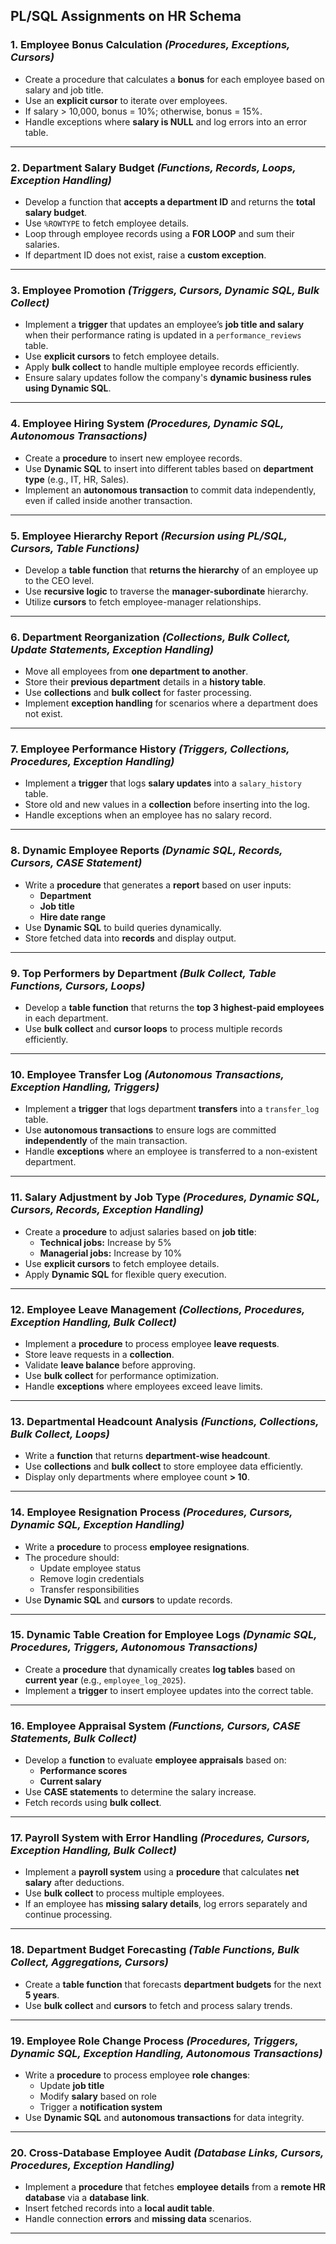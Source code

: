 ## PL/SQL Assignments on HR Schema


### **1. Employee Bonus Calculation** *(Procedures, Exceptions, Cursors)*  
- Create a procedure that calculates a **bonus** for each employee based on salary and job title.  
- Use an **explicit cursor** to iterate over employees.  
- If salary > 10,000, bonus = 10%; otherwise, bonus = 15%.  
- Handle exceptions where **salary is NULL** and log errors into an error table.  

---

### **2. Department Salary Budget** *(Functions, Records, Loops, Exception Handling)*  
- Develop a function that **accepts a department ID** and returns the **total salary budget**.  
- Use `%ROWTYPE` to fetch employee details.  
- Loop through employee records using a **FOR LOOP** and sum their salaries.  
- If department ID does not exist, raise a **custom exception**.  

---

### **3. Employee Promotion** *(Triggers, Cursors, Dynamic SQL, Bulk Collect)*  
- Implement a **trigger** that updates an employee’s **job title and salary** when their performance rating is updated in a `performance_reviews` table.  
- Use **explicit cursors** to fetch employee details.  
- Apply **bulk collect** to handle multiple employee records efficiently.  
- Ensure salary updates follow the company's **dynamic business rules using Dynamic SQL**.  

---

### **4. Employee Hiring System** *(Procedures, Dynamic SQL, Autonomous Transactions)*  
- Create a **procedure** to insert new employee records.  
- Use **Dynamic SQL** to insert into different tables based on **department type** (e.g., IT, HR, Sales).  
- Implement an **autonomous transaction** to commit data independently, even if called inside another transaction.  

---

### **5. Employee Hierarchy Report** *(Recursion using PL/SQL, Cursors, Table Functions)*  
- Develop a **table function** that **returns the hierarchy** of an employee up to the CEO level.  
- Use **recursive logic** to traverse the **manager-subordinate** hierarchy.  
- Utilize **cursors** to fetch employee-manager relationships.  

---

### **6. Department Reorganization** *(Collections, Bulk Collect, Update Statements, Exception Handling)*  
- Move all employees from **one department to another**.  
- Store their **previous department** details in a **history table**.  
- Use **collections** and **bulk collect** for faster processing.  
- Implement **exception handling** for scenarios where a department does not exist.  

---

### **7. Employee Performance History** *(Triggers, Collections, Procedures, Exception Handling)*  
- Implement a **trigger** that logs **salary updates** into a `salary_history` table.  
- Store old and new values in a **collection** before inserting into the log.  
- Handle exceptions when an employee has no salary record.  

---

### **8. Dynamic Employee Reports** *(Dynamic SQL, Records, Cursors, CASE Statement)*  
- Write a **procedure** that generates a **report** based on user inputs:  
  - **Department**  
  - **Job title**  
  - **Hire date range**  
- Use **Dynamic SQL** to build queries dynamically.  
- Store fetched data into **records** and display output.  

---

### **9. Top Performers by Department** *(Bulk Collect, Table Functions, Cursors, Loops)*  
- Develop a **table function** that returns the **top 3 highest-paid employees** in each department.  
- Use **bulk collect** and **cursor loops** to process multiple records efficiently.  

---

### **10. Employee Transfer Log** *(Autonomous Transactions, Exception Handling, Triggers)*  
- Implement a **trigger** that logs department **transfers** into a `transfer_log` table.  
- Use **autonomous transactions** to ensure logs are committed **independently** of the main transaction.  
- Handle **exceptions** where an employee is transferred to a non-existent department.  

---

### **11. Salary Adjustment by Job Type** *(Procedures, Dynamic SQL, Cursors, Records, Exception Handling)*  
- Create a **procedure** to adjust salaries based on **job title**:  
  - **Technical jobs:** Increase by 5%  
  - **Managerial jobs:** Increase by 10%  
- Use **explicit cursors** to fetch employee details.  
- Apply **Dynamic SQL** for flexible query execution.  

---

### **12. Employee Leave Management** *(Collections, Procedures, Exception Handling, Bulk Collect)*  
- Implement a **procedure** to process employee **leave requests**.  
- Store leave requests in a **collection**.  
- Validate **leave balance** before approving.  
- Use **bulk collect** for performance optimization.  
- Handle **exceptions** where employees exceed leave limits.  

---

### **13. Departmental Headcount Analysis** *(Functions, Collections, Bulk Collect, Loops)*  
- Write a **function** that returns **department-wise headcount**.  
- Use **collections** and **bulk collect** to store employee data efficiently.  
- Display only departments where employee count **> 10**.  

---

### **14. Employee Resignation Process** *(Procedures, Cursors, Dynamic SQL, Exception Handling)*  
- Write a **procedure** to process **employee resignations**.  
- The procedure should:  
  - Update employee status  
  - Remove login credentials  
  - Transfer responsibilities  
- Use **Dynamic SQL** and **cursors** to update records.  

---

### **15. Dynamic Table Creation for Employee Logs** *(Dynamic SQL, Procedures, Triggers, Autonomous Transactions)*  
- Create a **procedure** that dynamically creates **log tables** based on **current year** (e.g., `employee_log_2025`).  
- Implement a **trigger** to insert employee updates into the correct table.  

---

### **16. Employee Appraisal System** *(Functions, Cursors, CASE Statements, Bulk Collect)*  
- Develop a **function** to evaluate **employee appraisals** based on:  
  - **Performance scores**  
  - **Current salary**  
- Use **CASE statements** to determine the salary increase.  
- Fetch records using **bulk collect**.  

---

### **17. Payroll System with Error Handling** *(Procedures, Cursors, Exception Handling, Bulk Collect)*  
- Implement a **payroll system** using a **procedure** that calculates **net salary** after deductions.  
- Use **bulk collect** to process multiple employees.  
- If an employee has **missing salary details**, log errors separately and continue processing.  

---

### **18. Department Budget Forecasting** *(Table Functions, Bulk Collect, Aggregations, Cursors)*  
- Create a **table function** that forecasts **department budgets** for the next **5 years**.  
- Use **bulk collect** and **cursors** to fetch and process salary trends.  

---

### **19. Employee Role Change Process** *(Procedures, Triggers, Dynamic SQL, Exception Handling, Autonomous Transactions)*  
- Write a **procedure** to process employee **role changes**:  
  - Update **job title**  
  - Modify **salary** based on role  
  - Trigger a **notification system**  
- Use **Dynamic SQL** and **autonomous transactions** for data integrity.  

---

### **20. Cross-Database Employee Audit** *(Database Links, Cursors, Procedures, Exception Handling)*  
- Implement a **procedure** that fetches **employee details** from a **remote HR database** via a **database link**.  
- Insert fetched records into a **local audit table**.  
- Handle connection **errors** and **missing data** scenarios.  

---



<!--

-- 1. Employee Bonus Calculation (Procedures, Exceptions, Cursors)
CREATE OR REPLACE PROCEDURE calculate_bonus IS
    CURSOR emp_cursor IS SELECT employee_id, salary FROM employees;
    emp_id employees.employee_id%TYPE;
    emp_salary employees.salary%TYPE;
    emp_bonus NUMBER;
BEGIN
    OPEN emp_cursor;
    LOOP
        FETCH emp_cursor INTO emp_id, emp_salary;
        EXIT WHEN emp_cursor%NOTFOUND;
        
        IF emp_salary IS NULL THEN
            INSERT INTO error_log VALUES (emp_id, 'Salary is NULL');
        ELSE
            emp_bonus := CASE WHEN emp_salary > 10000 THEN emp_salary * 0.10 ELSE emp_salary * 0.15 END;
            INSERT INTO bonuses(employee_id, bonus_amount) VALUES (emp_id, emp_bonus);
        END IF;
    END LOOP;
    CLOSE emp_cursor;
EXCEPTION
    WHEN OTHERS THEN
        DBMS_OUTPUT.PUT_LINE('Error: ' || SQLERRM);
END;
/

-- 2. Department Salary Budget (Functions, Records, Loops, Exception Handling)
CREATE OR REPLACE FUNCTION department_salary_budget(p_dept_id NUMBER) RETURN NUMBER IS
    v_total_salary NUMBER := 0;
    v_employee employees%ROWTYPE;
    CURSOR dept_cursor IS SELECT * FROM employees WHERE department_id = p_dept_id;
BEGIN
    OPEN dept_cursor;
    LOOP
        FETCH dept_cursor INTO v_employee;
        EXIT WHEN dept_cursor%NOTFOUND;
        v_total_salary := v_total_salary + v_employee.salary;
    END LOOP;
    CLOSE dept_cursor;
    RETURN v_total_salary;
EXCEPTION
    WHEN NO_DATA_FOUND THEN
        RETURN -1;
    WHEN OTHERS THEN
        RETURN -2;
END;
/

-- 3. Employee Promotion (Triggers, Cursors, Dynamic SQL, Bulk Collect)
CREATE OR REPLACE TRIGGER employee_promotion_trigger
AFTER UPDATE OF performance_rating ON performance_reviews
FOR EACH ROW
DECLARE
    CURSOR emp_cur IS SELECT employee_id, job_id, salary FROM employees WHERE employee_id = :NEW.employee_id;
    emp_rec employees%ROWTYPE;
    new_salary NUMBER;
BEGIN
    OPEN emp_cur;
    FETCH emp_cur INTO emp_rec;
    CLOSE emp_cur;
    
    IF :NEW.performance_rating >= 5 THEN
        new_salary := emp_rec.salary * 1.10;
        UPDATE employees SET salary = new_salary WHERE employee_id = :NEW.employee_id;
    END IF;
END;
/

-- 4. Employee Hiring System (Procedures, Dynamic SQL, Autonomous Transactions)
CREATE OR REPLACE PROCEDURE hire_employee(
    p_emp_name VARCHAR2, p_job_id VARCHAR2, p_salary NUMBER, p_dept_id NUMBER
) IS
    PRAGMA AUTONOMOUS_TRANSACTION;
    v_sql VARCHAR2(500);
BEGIN
    v_sql := 'INSERT INTO employees(employee_name, job_id, salary, department_id) VALUES (' ||
             '''' || p_emp_name || ''', ''' || p_job_id || ''', ' || p_salary || ', ' || p_dept_id || ')';
    EXECUTE IMMEDIATE v_sql;
    COMMIT;
EXCEPTION
    WHEN OTHERS THEN
        ROLLBACK;
        DBMS_OUTPUT.PUT_LINE('Error: ' || SQLERRM);
END;
/

-- 5. Employee Hierarchy Report (Recursion using PL/SQL, Cursors, Table Functions)
CREATE OR REPLACE FUNCTION get_employee_hierarchy(p_emp_id NUMBER) RETURN SYS_REFCURSOR IS
    v_cursor SYS_REFCURSOR;
BEGIN
    OPEN v_cursor FOR
        WITH hierarchy AS (
            SELECT employee_id, manager_id FROM employees WHERE employee_id = p_emp_id
            UNION ALL
            SELECT e.employee_id, e.manager_id FROM employees e JOIN hierarchy h ON e.manager_id = h.employee_id
        )
        SELECT * FROM hierarchy;
    RETURN v_cursor;
END;
/

-- 6. Department Reorganization (Packages, Procedures, Dynamic SQL)
CREATE OR REPLACE PACKAGE department_reorg_pkg AS
    PROCEDURE transfer_employee(p_emp_id NUMBER, p_new_dept_id NUMBER);
END department_reorg_pkg;
/

CREATE OR REPLACE PACKAGE BODY department_reorg_pkg AS
    PROCEDURE transfer_employee(p_emp_id NUMBER, p_new_dept_id NUMBER) IS
    BEGIN
        UPDATE employees SET department_id = p_new_dept_id WHERE employee_id = p_emp_id;
        COMMIT;
    EXCEPTION
        WHEN OTHERS THEN
            ROLLBACK;
            DBMS_OUTPUT.PUT_LINE('Error: ' || SQLERRM);
    END;
END department_reorg_pkg;
/

-- 7. Employee Performance History (Collections, Bulk Collect, Cursors)
CREATE OR REPLACE PROCEDURE get_performance_history(p_emp_id NUMBER) IS
    TYPE perf_table IS TABLE OF performance_reviews%ROWTYPE;
    v_perf_data perf_table;
BEGIN
    SELECT * BULK COLLECT INTO v_perf_data FROM performance_reviews WHERE employee_id = p_emp_id;
    FOR i IN v_perf_data.FIRST..v_perf_data.LAST LOOP
        DBMS_OUTPUT.PUT_LINE('Review Date: ' || v_perf_data(i).review_date || ' Rating: ' || v_perf_data(i).performance_rating);
    END LOOP;
END;
/

-- 8. Dynamic Employee Reports (Dynamic SQL, Table Functions)
CREATE OR REPLACE FUNCTION dynamic_employee_report(p_column_name VARCHAR2) RETURN SYS_REFCURSOR IS
    v_cursor SYS_REFCURSOR;
    v_query VARCHAR2(200);
BEGIN
    v_query := 'SELECT ' || p_column_name || ' FROM employees';
    OPEN v_cursor FOR v_query;
    RETURN v_cursor;
END;
/

-- 9. Employee Salary Audit (Triggers, Exception Handling)
CREATE OR REPLACE TRIGGER salary_audit_trigger
BEFORE UPDATE OF salary ON employees
FOR EACH ROW
BEGIN
    INSERT INTO salary_audit(employee_id, old_salary, new_salary, change_date)
    VALUES (:OLD.employee_id, :OLD.salary, :NEW.salary, SYSDATE);
END;
/

-- 10. Employee Leave Management (Procedures, Cursors, Exception Handling)
CREATE OR REPLACE PROCEDURE apply_leave(
    p_emp_id NUMBER, p_leave_days NUMBER
) IS
    v_leave_balance NUMBER;
BEGIN
    SELECT leave_balance INTO v_leave_balance FROM employees WHERE employee_id = p_emp_id;
    IF v_leave_balance < p_leave_days THEN
        RAISE_APPLICATION_ERROR(-20001, 'Insufficient leave balance');
    ELSE
        UPDATE employees SET leave_balance = leave_balance - p_leave_days WHERE employee_id = p_emp_id;
    END IF;
EXCEPTION
    WHEN NO_DATA_FOUND THEN
        RAISE_APPLICATION_ERROR(-20002, 'Employee not found');
END;
/

-- 11. Salary Adjustment by Job Type (Procedures, Dynamic SQL, Cursors, Records, Exception Handling)
CREATE OR REPLACE PROCEDURE adjust_salary_by_job IS
    CURSOR emp_cursor IS SELECT employee_id, job_id, salary FROM employees;
    emp_record employees%ROWTYPE;
    v_sql VARCHAR2(500);
    v_new_salary NUMBER;
BEGIN
    OPEN emp_cursor;
    LOOP
        FETCH emp_cursor INTO emp_record;
        EXIT WHEN emp_cursor%NOTFOUND;
        
        IF emp_record.job_id LIKE 'TECH%' THEN
            v_new_salary := emp_record.salary * 1.05;
        ELSIF emp_record.job_id LIKE 'MAN%' THEN
            v_new_salary := emp_record.salary * 1.10;
        ELSE
            CONTINUE;
        END IF;
        
        v_sql := 'UPDATE employees SET salary = ' || v_new_salary || ' WHERE employee_id = ' || emp_record.employee_id;
        EXECUTE IMMEDIATE v_sql;
    END LOOP;
    CLOSE emp_cursor;
    COMMIT;
EXCEPTION
    WHEN OTHERS THEN
        ROLLBACK;
        DBMS_OUTPUT.PUT_LINE('Error: ' || SQLERRM);
END;
/


-- 12. Employee Leave Management (Collections, Procedures, Exception Handling, Bulk Collect)
CREATE OR REPLACE PROCEDURE process_leave_requests IS
    TYPE leave_table IS TABLE OF leaves%ROWTYPE;
    v_leave_requests leave_table;
    v_leave_balance NUMBER;
BEGIN
    -- Fetch all pending leave requests
    SELECT * BULK COLLECT INTO v_leave_requests FROM leaves WHERE status = 'PENDING';
    
    FOR i IN v_leave_requests.FIRST..v_leave_requests.LAST LOOP
        -- Check leave balance
        SELECT leave_balance INTO v_leave_balance FROM employees WHERE employee_id = v_leave_requests(i).employee_id;
        
        IF v_leave_requests(i).leave_days <= v_leave_balance THEN
            -- Approve leave and update balance
            UPDATE leaves SET status = 'APPROVED' WHERE leave_id = v_leave_requests(i).leave_id;
            UPDATE employees SET leave_balance = leave_balance - v_leave_requests(i).leave_days WHERE employee_id = v_leave_requests(i).employee_id;
        ELSE
            -- Reject leave request
            UPDATE leaves SET status = 'REJECTED' WHERE leave_id = v_leave_requests(i).leave_id;
        END IF;
    END LOOP;
    
    COMMIT;
EXCEPTION
    WHEN NO_DATA_FOUND THEN
        DBMS_OUTPUT.PUT_LINE('No leave requests found.');
    WHEN OTHERS THEN
        ROLLBACK;
        DBMS_OUTPUT.PUT_LINE('Error: ' || SQLERRM);
END;
/

--  13. Departmental Headcount Analysis using Functions, Collections, Bulk Collect, and Loops
CREATE OR REPLACE FUNCTION get_department_headcount 
RETURN SYS_REFCURSOR IS
    TYPE dept_emp_count IS TABLE OF NUMBER INDEX BY PLS_INTEGER;
    dept_count dept_emp_count;
    v_dept_id NUMBER;
    v_emp_count NUMBER;
    result_cursor SYS_REFCURSOR;
BEGIN
    -- Bulk collect department-wise employee count
    SELECT department_id, COUNT(*)
    BULK COLLECT INTO dept_count
    FROM employees
    WHERE department_id IS NOT NULL
    GROUP BY department_id;
    
    -- Open a cursor to return only departments with employee count > 10
    OPEN result_cursor FOR 
        SELECT department_id, COUNT(*) AS employee_count
        FROM employees
        WHERE department_id IS NOT NULL
        GROUP BY department_id
        HAVING COUNT(*) > 10;
    
    RETURN result_cursor;
EXCEPTION
    WHEN NO_DATA_FOUND THEN
        DBMS_OUTPUT.PUT_LINE('No departments found with employees.');
        RETURN NULL;
    WHEN OTHERS THEN
        DBMS_OUTPUT.PUT_LINE('Error: ' || SQLERRM);
        RETURN NULL;
END get_department_headcount;
/



VARIABLE rc REFCURSOR;
EXEC :rc := get_department_headcount;
PRINT rc;


-- 14. Employee Resignation Process using Procedures, Cursors, Dynamic SQL, and Exception Handling
CREATE OR REPLACE PROCEDURE process_employee_resignation (p_employee_id IN employees.employee_id%TYPE) IS
    CURSOR emp_cursor IS 
        SELECT job_id, manager_id, department_id 
        FROM employees 
        WHERE employee_id = p_employee_id;

    v_job_id employees.job_id%TYPE;
    v_manager_id employees.manager_id%TYPE;
    v_department_id employees.department_id%TYPE;
    v_sql VARCHAR2(500);
BEGIN
    -- Fetch employee details
    OPEN emp_cursor;
    FETCH emp_cursor INTO v_job_id, v_manager_id, v_department_id;
    CLOSE emp_cursor;

    IF v_job_id IS NULL THEN
        RAISE_APPLICATION_ERROR(-20001, 'Employee not found.');
    END IF;

    -- Update employee status to 'Resigned'
    v_sql := 'UPDATE employees SET status = ''RESIGNED'' WHERE employee_id = ' || p_employee_id;
    EXECUTE IMMEDIATE v_sql;

    -- Remove login credentials (assuming a separate credentials table exists)
    v_sql := 'DELETE FROM user_credentials WHERE employee_id = ' || p_employee_id;
    EXECUTE IMMEDIATE v_sql;

    -- Transfer responsibilities to the manager
    v_sql := 'UPDATE tasks SET assigned_to = ' || v_manager_id || ' WHERE assigned_to = ' || p_employee_id;
    EXECUTE IMMEDIATE v_sql;

    COMMIT;
    DBMS_OUTPUT.PUT_LINE('Resignation processed successfully for Employee ID: ' || p_employee_id);
EXCEPTION
    WHEN NO_DATA_FOUND THEN
        DBMS_OUTPUT.PUT_LINE('Error: Employee does not exist.');
    WHEN OTHERS THEN
        ROLLBACK;
        DBMS_OUTPUT.PUT_LINE('Error: ' || SQLERRM);
END process_employee_resignation;
/

-- 15. Dynamic Table Creation for Employee Logs (Dynamic SQL, Procedures, Triggers, Autonomous Transactions)

-- Procedure to dynamically create log tables based on the current year
CREATE OR REPLACE PROCEDURE create_employee_log_table IS
    v_table_name VARCHAR2(50);
    v_sql VARCHAR2(500);
BEGIN
    -- Generate table name based on the current year
    v_table_name := 'employee_log_' || TO_CHAR(SYSDATE, 'YYYY');
    
    -- Construct dynamic SQL to create the table if it doesn't exist
    v_sql := 'CREATE TABLE ' || v_table_name || ' (
                 log_id NUMBER GENERATED ALWAYS AS IDENTITY PRIMARY KEY,
                 employee_id NUMBER,
                 action_type VARCHAR2(50),
                 old_salary NUMBER,
                 new_salary NUMBER,
                 updated_by VARCHAR2(100),
                 update_time TIMESTAMP DEFAULT SYSTIMESTAMP
              )';

    -- Execute the dynamic SQL
    EXECUTE IMMEDIATE v_sql;
    
    DBMS_OUTPUT.PUT_LINE('Table ' || v_table_name || ' created successfully.');
EXCEPTION
    WHEN OTHERS THEN
        DBMS_OUTPUT.PUT_LINE('Error: ' || SQLERRM);
END create_employee_log_table;
/

-- Trigger to log employee salary updates into the correct table
CREATE OR REPLACE TRIGGER trg_employee_salary_log
AFTER UPDATE OF salary ON employees
FOR EACH ROW
DECLARE
    PRAGMA AUTONOMOUS_TRANSACTION; -- Ensures logging is independent of main transaction
    v_table_name VARCHAR2(50);
    v_sql VARCHAR2(500);
BEGIN
    -- Determine the log table name based on the current year
    v_table_name := 'employee_log_' || TO_CHAR(SYSDATE, 'YYYY');
    
    -- Construct dynamic SQL to insert log data
    v_sql := 'INSERT INTO ' || v_table_name || ' 
              (employee_id, action_type, old_salary, new_salary, updated_by, update_time) 
              VALUES (:1, ''SALARY UPDATE'', :2, :3, USER, SYSTIMESTAMP)';

    -- Execute dynamic insert statement
    EXECUTE IMMEDIATE v_sql USING :OLD.employee_id, :OLD.salary, :NEW.salary;
    
    COMMIT; -- Commit in autonomous transaction
EXCEPTION
    WHEN OTHERS THEN
        DBMS_OUTPUT.PUT_LINE('Error in trigger: ' || SQLERRM);
END trg_employee_salary_log;
/

-- 16. Employee Appraisal System (Functions, Cursors, CASE Statements, Bulk Collect)

-- Function to evaluate and return the new salary based on appraisal
CREATE OR REPLACE FUNCTION evaluate_appraisal (p_employee_id IN employees.employee_id%TYPE) 
RETURN NUMBER IS
    v_current_salary employees.salary%TYPE;
    v_performance_score NUMBER;
    v_new_salary NUMBER;
BEGIN
    -- Fetch employee's current salary and performance score
    SELECT salary, performance_score 
    INTO v_current_salary, v_performance_score
    FROM employees
    WHERE employee_id = p_employee_id;

    -- Determine salary increase based on performance score
    v_new_salary := v_current_salary * CASE
        WHEN v_performance_score >= 90 THEN 1.20 -- 20% increase
        WHEN v_performance_score >= 80 THEN 1.15 -- 15% increase
        WHEN v_performance_score >= 70 THEN 1.10 -- 10% increase
        ELSE 1.05 -- 5% increase
    END;

    RETURN v_new_salary;
EXCEPTION
    WHEN NO_DATA_FOUND THEN
        DBMS_OUTPUT.PUT_LINE('Error: Employee not found.');
        RETURN NULL;
    WHEN OTHERS THEN
        DBMS_OUTPUT.PUT_LINE('Error: ' || SQLERRM);
        RETURN NULL;
END evaluate_appraisal;
/

-- Procedure to apply appraisal to all employees using Bulk Collect
CREATE OR REPLACE PROCEDURE apply_appraisal IS
    TYPE emp_table IS TABLE OF employees%ROWTYPE;
    v_employees emp_table;
    v_new_salary NUMBER;
BEGIN
    -- Fetch all employee records using Bulk Collect
    SELECT * BULK COLLECT INTO v_employees FROM employees;

    -- Loop through each employee and update salary
    FOR i IN v_employees.FIRST..v_employees.LAST LOOP
        v_new_salary := evaluate_appraisal(v_employees(i).employee_id);
        
        -- Update salary only if the function returns a valid value
        IF v_new_salary IS NOT NULL THEN
            UPDATE employees 
            SET salary = v_new_salary 
            WHERE employee_id = v_employees(i).employee_id;
        END IF;
    END LOOP;

    COMMIT;
    DBMS_OUTPUT.PUT_LINE('Employee appraisals applied successfully.');
EXCEPTION
    WHEN OTHERS THEN
        ROLLBACK;
        DBMS_OUTPUT.PUT_LINE('Error: ' || SQLERRM);
END apply_appraisal;
/

-- 17. Payroll System with Error Handling (Procedures, Cursors, Exception Handling, Bulk Collect)

-- Table to log payroll errors
CREATE TABLE payroll_errors (
    error_id NUMBER GENERATED ALWAYS AS IDENTITY PRIMARY KEY,
    employee_id NUMBER,
    error_message VARCHAR2(255),
    error_time TIMESTAMP DEFAULT SYSTIMESTAMP
);

-- Procedure to process payroll
CREATE OR REPLACE PROCEDURE process_payroll IS
    TYPE emp_table IS TABLE OF employees%ROWTYPE;
    v_employees emp_table;
    
    v_net_salary NUMBER;
    v_deductions NUMBER := 0.15; -- 15% deduction for taxes, insurance, etc.
    
BEGIN
    -- Fetch all employee records using Bulk Collect
    SELECT * BULK COLLECT INTO v_employees FROM employees;

    -- Loop through each employee
    FOR i IN v_employees.FIRST..v_employees.LAST LOOP
        BEGIN
            -- Check if salary exists
            IF v_employees(i).salary IS NULL THEN
                RAISE_APPLICATION_ERROR(-20001, 'Missing salary details for Employee ID ' || v_employees(i).employee_id);
            END IF;

            -- Calculate net salary after deductions
            v_net_salary := v_employees(i).salary * (1 - v_deductions);

            -- Update net salary in employees table
            UPDATE employees 
            SET net_salary = v_net_salary 
            WHERE employee_id = v_employees(i).employee_id;

        EXCEPTION
            WHEN OTHERS THEN
                -- Log the error and continue processing other employees
                INSERT INTO payroll_errors (employee_id, error_message) 
                VALUES (v_employees(i).employee_id, SQLERRM);
        END;
    END LOOP;

    COMMIT;
    DBMS_OUTPUT.PUT_LINE('Payroll processing completed with error handling.');
EXCEPTION
    WHEN OTHERS THEN
        ROLLBACK;
        DBMS_OUTPUT.PUT_LINE('Error: ' || SQLERRM);
END process_payroll;
/

-- 18. Department Budget Forecasting (Table Functions, Bulk Collect, Aggregations, Cursors)

-- Create a custom type to return forecasted budget data
CREATE OR REPLACE TYPE dept_budget_forecast_type AS OBJECT (
    department_id NUMBER,
    year NUMBER,
    projected_budget NUMBER
);
/

-- Create a table type to store multiple forecasted budgets
CREATE OR REPLACE TYPE dept_budget_forecast_table AS TABLE OF dept_budget_forecast_type;
/

-- Table function to calculate department budget forecast
CREATE OR REPLACE FUNCTION forecast_department_budget
RETURN dept_budget_forecast_table PIPELINED IS
    TYPE dept_salary_table IS TABLE OF employees%ROWTYPE;
    v_employees dept_salary_table;
    
    v_department_id NUMBER;
    v_current_budget NUMBER;
    v_growth_rate NUMBER := 1.05; -- Assume 5% annual salary growth
    v_projected_budget NUMBER;
    
    CURSOR dept_cursor IS 
        SELECT department_id, SUM(salary) AS current_budget
        FROM employees
        GROUP BY department_id;

BEGIN
    -- Open cursor and fetch department-wise salary data
    OPEN dept_cursor;
    LOOP
        FETCH dept_cursor INTO v_department_id, v_current_budget;
        EXIT WHEN dept_cursor%NOTFOUND;
        
        -- Calculate budget forecast for the next 5 years
        FOR year_offset IN 1..5 LOOP
            v_projected_budget := v_current_budget * POWER(v_growth_rate, year_offset);
            
            -- Return the projected data using PIPE ROW
            PIPE ROW (dept_budget_forecast_type(v_department_id, EXTRACT(YEAR FROM SYSDATE) + year_offset, v_projected_budget));
        END LOOP;
        
    END LOOP;
    CLOSE dept_cursor;
    
    RETURN;
EXCEPTION
    WHEN OTHERS THEN
        DBMS_OUTPUT.PUT_LINE('Error: ' || SQLERRM);
        RETURN;
END forecast_department_budget;
/

-- 19. Employee Role Change Process (Procedures, Triggers, Dynamic SQL, Exception Handling, Autonomous Transactions)

-- Create a table to log role changes
CREATE TABLE employee_role_changes (
    change_id NUMBER GENERATED ALWAYS AS IDENTITY PRIMARY KEY,
    employee_id NUMBER,
    old_job VARCHAR2(50),
    new_job VARCHAR2(50),
    change_date TIMESTAMP DEFAULT SYSTIMESTAMP
);

-- Procedure to update employee role
CREATE OR REPLACE PROCEDURE update_employee_role(
    p_employee_id NUMBER,
    p_new_job_id VARCHAR2
) IS
    v_old_job VARCHAR2(50);
    v_new_salary NUMBER;
    v_sql VARCHAR2(500);
    PRAGMA AUTONOMOUS_TRANSACTION;
BEGIN
    -- Get the old job title
    SELECT job_id INTO v_old_job FROM employees WHERE employee_id = p_employee_id;

    -- Determine the new salary based on role
    CASE 
        WHEN p_new_job_id LIKE 'TECH%' THEN v_new_salary := (SELECT salary FROM employees WHERE employee_id = p_employee_id) * 1.10;
        WHEN p_new_job_id LIKE 'MAN%' THEN v_new_salary := (SELECT salary FROM employees WHERE employee_id = p_employee_id) * 1.20;
        ELSE v_new_salary := (SELECT salary FROM employees WHERE employee_id = p_employee_id) * 1.05;
    END CASE;

    -- Dynamic SQL to update job title and salary
    v_sql := 'UPDATE employees SET job_id = ''' || p_new_job_id || ''', salary = ' || v_new_salary || ' WHERE employee_id = ' || p_employee_id;
    EXECUTE IMMEDIATE v_sql;

    -- Log the role change
    INSERT INTO employee_role_changes (employee_id, old_job, new_job)
    VALUES (p_employee_id, v_old_job, p_new_job_id);
    
    COMMIT;
    DBMS_OUTPUT.PUT_LINE('Role updated successfully for Employee ID: ' || p_employee_id);
EXCEPTION
    WHEN NO_DATA_FOUND THEN
        DBMS_OUTPUT.PUT_LINE('Error: Employee ID not found.');
    WHEN OTHERS THEN
        ROLLBACK;
        DBMS_OUTPUT.PUT_LINE('Error: ' || SQLERRM);
END update_employee_role;
/

-- Trigger to notify role change
CREATE OR REPLACE TRIGGER notify_role_change
AFTER UPDATE OF job_id ON employees
FOR EACH ROW
BEGIN
    DBMS_OUTPUT.PUT_LINE('Notification: Employee ID ' || :OLD.employee_id || ' role changed from ' || :OLD.job_id || ' to ' || :NEW.job_id);
END;
/

-- 20. Cross-Database Employee Audit (Database Links, Cursors, Procedures, Exception Handling)

-- Step 1: Create a database link (Ensure you replace 'hr_remote' with actual remote DB credentials)
CREATE DATABASE LINK hr_remote_link 
CONNECT TO hr_user IDENTIFIED BY hr_password 
USING 'hr_remote';

-- Step 2: Create an audit table to store employee details from the remote database
CREATE TABLE employee_audit (
    audit_id NUMBER GENERATED ALWAYS AS IDENTITY PRIMARY KEY,
    employee_id NUMBER,
    first_name VARCHAR2(50),
    last_name VARCHAR2(50),
    job_id VARCHAR2(50),
    salary NUMBER,
    audit_date TIMESTAMP DEFAULT SYSTIMESTAMP
);

-- Step 3: Create a procedure to fetch data from the remote HR database and store it in the local audit table
CREATE OR REPLACE PROCEDURE fetch_remote_employees IS
    CURSOR emp_cursor IS 
        SELECT employee_id, first_name, last_name, job_id, salary 
        FROM employees@hr_remote_link;
    
    emp_record employees%ROWTYPE;
BEGIN
    OPEN emp_cursor;
    LOOP
        FETCH emp_cursor INTO emp_record;
        EXIT WHEN emp_cursor%NOTFOUND;

        -- Insert into the local audit table
        INSERT INTO employee_audit (employee_id, first_name, last_name, job_id, salary)
        VALUES (emp_record.employee_id, emp_record.first_name, emp_record.last_name, emp_record.job_id, emp_record.salary);
    END LOOP;
    CLOSE emp_cursor;
    
    COMMIT;
    DBMS_OUTPUT.PUT_LINE('Employee records fetched successfully from remote database.');
EXCEPTION
    WHEN NO_DATA_FOUND THEN
        DBMS_OUTPUT.PUT_LINE('No employee records found in remote database.');
    WHEN OTHERS THEN
        ROLLBACK;
        DBMS_OUTPUT.PUT_LINE('Error: ' || SQLERRM);
END fetch_remote_employees;
/

-- Step 4: Execute the procedure to fetch and audit employee details
EXEC fetch_remote_employees;

-- Step 5: Verify the audited employee records
SELECT * FROM employee_audit;

-->

